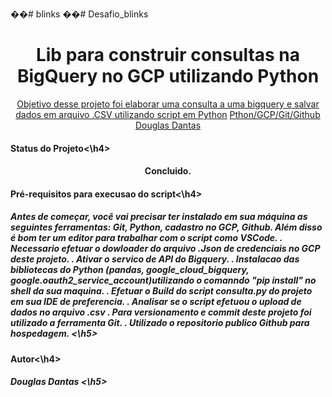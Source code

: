 ��# blinks
��# Desafio_blinks

<h1 align="center">Lib para construir consultas na BigQuery no GCP utilizando Python</h1>
<p align="center">
 <a href="#objetivo">Objetivo desse projeto foi elaborar uma consulta a uma bigquery e salvar dados em arquivo .CSV utilizando script em Python</a>  
 <a href="#tecnologias">Pthon/GCP/Git/Github</a>  
 <a href="#autor">Douglas Dantas</a>
</p>  
<h4>Status do Projeto<\h4> 
<h4 align="center"> 
    Concluido.
</h4>
 <h4>Pré-requisitos para execusao do script<\h4>
  <h5> Antes de começar, você vai precisar ter instalado em sua máquina as seguintes ferramentas:
        Git, Python, cadastro no GCP, Github. Além disso é bom ter um editor para trabalhar com o script como VSCode.
      . Necessario efetuar o dowloader do arquivo .Json de credenciais no GCP deste projeto.
      . Ativar o servico de API do Bigquery.
      . Instalacao das bibliotecas do Python (pandas, google_cloud_bigquery, google.oauth2_service_account)utilizando o comanndo "pip install" no shell da sua maquina.
      . Efetuar o Build do script consulta.py do projeto em sua IDE de preferencia.
      . Analisar se o script efetuou o upload de dados no arquivo .csv
      . Para versionamento e commit deste projeto foi utilizado a ferramenta Git.
      . Utilizado o repositorio publico Github para hospedagem.
    <\h5>
 <h4>Autor<\h4>
 <h5>
  Douglas Dantas
 <\h5>
